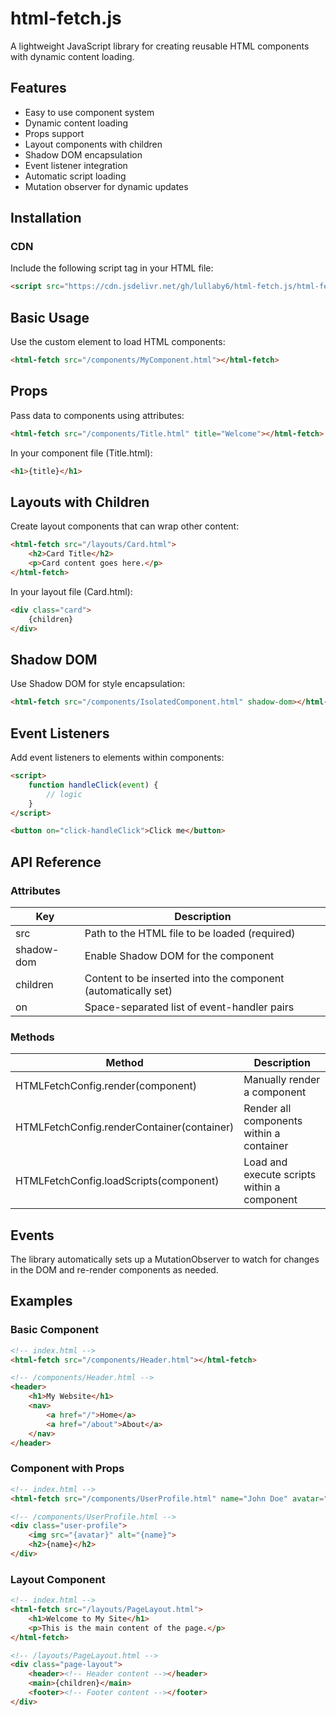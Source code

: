 # html-fetch.js

A lightweight JavaScript library for creating reusable HTML components with dynamic content loading.

## Features

- Easy to use component system
- Dynamic content loading
- Props support
- Layout components with children
- Shadow DOM encapsulation
- Event listener integration
- Automatic script loading
- Mutation observer for dynamic updates

## Installation

### CDN

Include the following script tag in your HTML file:

```html
<script src="https://cdn.jsdelivr.net/gh/lullaby6/html-fetch.js/html-fetch.js"></script>
```

## Basic Usage

Use the <html-fetch> custom element to load HTML components:

```html
<html-fetch src="/components/MyComponent.html"></html-fetch>
```

## Props

Pass data to components using attributes:

```html
<html-fetch src="/components/Title.html" title="Welcome"></html-fetch>
```

In your component file (Title.html):

```html
<h1>{title}</h1>
```

## Layouts with Children

Create layout components that can wrap other content:

```html
<html-fetch src="/layouts/Card.html">
    <h2>Card Title</h2>
    <p>Card content goes here.</p>
</html-fetch>
```

In your layout file (Card.html):

```html
<div class="card">
    {children}
</div>
```

## Shadow DOM

Use Shadow DOM for style encapsulation:

```html
<html-fetch src="/components/IsolatedComponent.html" shadow-dom></html-fetch>
```

## Event Listeners

Add event listeners to elements within components:

```html
<script>
    function handleClick(event) {
        // logic
    }
</script>

<button on="click-handleClick">Click me</button>
```

## API Reference

### Attributes

| Key | Description |
|-----------------|----------------------------------------------------------------------------|
| src | Path to the HTML file to be loaded (required) |
| shadow-dom | Enable Shadow DOM for the component |
| children | Content to be inserted into the component (automatically set) |
| on | Space-separated list of event-handler pairs |

### Methods

| Method | Description |
|-----------------|----------------------------------------------------------------------------|
| HTMLFetchConfig.render(component) | Manually render a component |
| HTMLFetchConfig.renderContainer(container) | Render all components within a container |
| HTMLFetchConfig.loadScripts(component) | Load and execute scripts within a component |

## Events

The library automatically sets up a MutationObserver to watch for changes in the DOM and re-render components as needed.

## Examples

### Basic Component

```html
<!-- index.html -->
<html-fetch src="/components/Header.html"></html-fetch>

<!-- /components/Header.html -->
<header>
    <h1>My Website</h1>
    <nav>
        <a href="/">Home</a>
        <a href="/about">About</a>
    </nav>
</header>
```

### Component with Props

```html
<!-- index.html -->
<html-fetch src="/components/UserProfile.html" name="John Doe" avatar="/images/john.jpg"></html-fetch>

<!-- /components/UserProfile.html -->
<div class="user-profile">
    <img src="{avatar}" alt="{name}">
    <h2>{name}</h2>
</div>
```

### Layout Component

```html
<!-- index.html -->
<html-fetch src="/layouts/PageLayout.html">
    <h1>Welcome to My Site</h1>
    <p>This is the main content of the page.</p>
</html-fetch>

<!-- /layouts/PageLayout.html -->
<div class="page-layout">
    <header><!-- Header content --></header>
    <main>{children}</main>
    <footer><!-- Footer content --></footer>
</div>
```